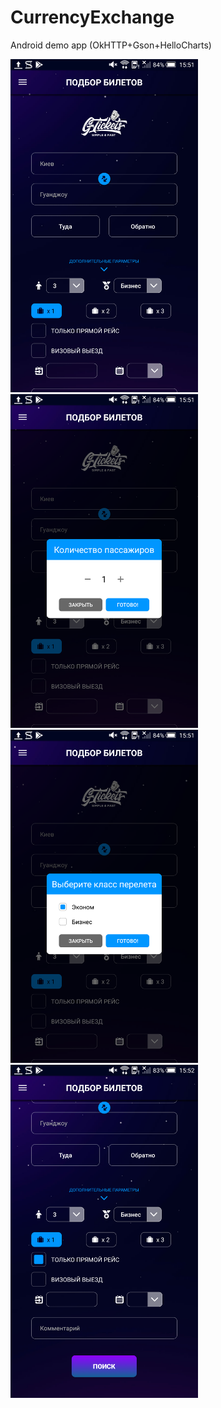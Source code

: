 # CurrencyExchange
Android demo app (OkHTTP+Gson+HelloCharts)

<img src="https://github.com/CantadorRDA/Tickets/blob/master/tickets001.png" width="300">

<img src="https://github.com/CantadorRDA/Tickets/blob/master/tickets002.png" width="300">

<img src="https://github.com/CantadorRDA/Tickets/blob/master/tickets003.png" width="300">

<img src="https://github.com/CantadorRDA/Tickets/blob/master/tickets004.png" width="300">
